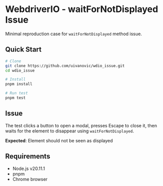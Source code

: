 # WebdriverIO - waitForNotDisplayed Issue

Minimal reproduction case for `waitForNotDisplayed` method issue.

## Quick Start
```bash
# Clone
git clone https://github.com/uivanovic/wdio_issue.git
cd wdio_issue

# Install
pnpm install

# Run test
pnpm test
```

## Issue

The test clicks a button to open a modal, presses Escape to close it, then waits for the element to disappear using `waitForNotDisplayed`.

**Expected**: Element should not be seen as displayed

## Requirements

- Node.js v20.11.1
- pnpm
- Chrome browser
